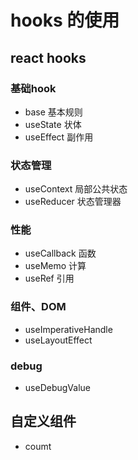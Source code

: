 # hooks 的使用

## react hooks

### 基础hook
- base 基本规则
- useState 状体
- useEffect 副作用

### 状态管理
- useContext 局部公共状态
- useReducer 状态管理器

### 性能 
- useCallback 函数
- useMemo 计算
- useRef 引用

### 组件、DOM
- useImperativeHandle
- useLayoutEffect

### debug
- useDebugValue

## 自定义组件
- coumt